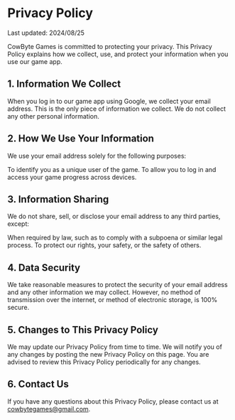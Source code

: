 # Privacy Policy
  
Last updated: 2024/08/25
  
CowByte Games is committed to protecting your privacy. This Privacy Policy explains how we collect, use, and protect your information when you use our game app.
  
## 1. Information We Collect
When you log in to our game app using Google, we collect your email address. This is the only piece of information we collect. We do not collect any other personal information.
  
## 2. How We Use Your Information
We use your email address solely for the following purposes:
  
To identify you as a unique user of the game.
To allow you to log in and access your game progress across devices.
  
## 3. Information Sharing
We do not share, sell, or disclose your email address to any third parties, except:
  
When required by law, such as to comply with a subpoena or similar legal process.
To protect our rights, your safety, or the safety of others.
  
## 4. Data Security
We take reasonable measures to protect the security of your email address and any other information we may collect. However, no method of transmission over the internet, or method of electronic storage, is 100% secure.
  
## 5. Changes to This Privacy Policy
We may update our Privacy Policy from time to time. We will notify you of any changes by posting the new Privacy Policy on this page. You are advised to review this Privacy Policy periodically for any changes.
  
## 6. Contact Us
If you have any questions about this Privacy Policy, please contact us at cowbytegames@gmail.com.